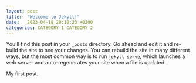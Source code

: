 ```yaml
---
layout: post
title:  "Welcome to Jekyll!"
date:   2023-04-18 20:10:23 +0200
categories: CATEGORY-1 CATEGORY-2
---
```

You’ll find this post in your `_posts` directory. Go ahead and edit it and re-build the site to see your changes. You can rebuild the site in many different ways, but the most common way is to run `jekyll serve`, which launches a web server and auto-regenerates your site when a file is updated.

My first post.
